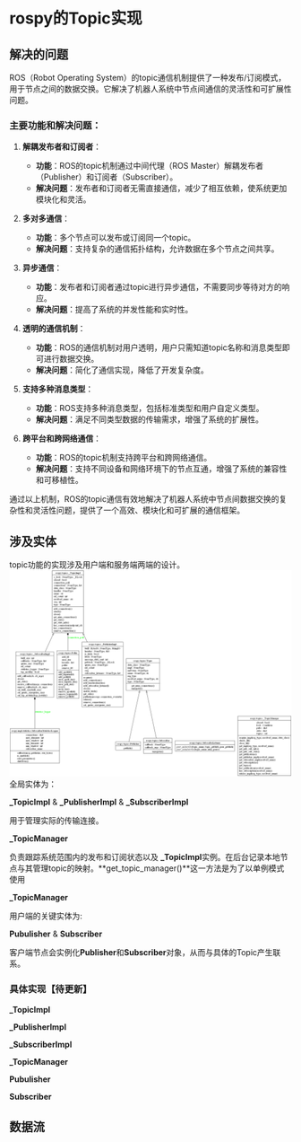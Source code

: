 # rospy的Topic实现
## 解决的问题
ROS（Robot Operating System）的topic通信机制提供了一种发布/订阅模式，用于节点之间的数据交换。它解决了机器人系统中节点间通信的灵活性和可扩展性问题。

### 主要功能和解决问题：

1. **解耦发布者和订阅者**：
   - **功能**：ROS的topic机制通过中间代理（ROS Master）解耦发布者（Publisher）和订阅者（Subscriber）。
   - **解决问题**：发布者和订阅者无需直接通信，减少了相互依赖，使系统更加模块化和灵活。

2. **多对多通信**：
   - **功能**：多个节点可以发布或订阅同一个topic。
   - **解决问题**：支持复杂的通信拓扑结构，允许数据在多个节点之间共享。

3. **异步通信**：
   - **功能**：发布者和订阅者通过topic进行异步通信，不需要同步等待对方的响应。
   - **解决问题**：提高了系统的并发性能和实时性。

4. **透明的通信机制**：
   - **功能**：ROS的通信机制对用户透明，用户只需知道topic名称和消息类型即可进行数据交换。
   - **解决问题**：简化了通信实现，降低了开发复杂度。

5. **支持多种消息类型**：
   - **功能**：ROS支持多种消息类型，包括标准类型和用户自定义类型。
   - **解决问题**：满足不同类型数据的传输需求，增强了系统的扩展性。

6. **跨平台和跨网络通信**：
   - **功能**：ROS的topic机制支持跨平台和跨网络通信。
   - **解决问题**：支持不同设备和网络环境下的节点互通，增强了系统的兼容性和可移植性。

通过以上机制，ROS的topic通信有效地解决了机器人系统中节点间数据交换的复杂性和灵活性问题，提供了一个高效、模块化和可扩展的通信框架。

## 涉及实体
topic功能的实现涉及用户端和服务端两端的设计。
![rospy_topics.png](./figure/rospy_topics.png)
全局实体为：

**_TopicImpl** & **_PublisherImpl** & **_SubscriberImpl**

用于管理实际的传输连接。

**_TopicManager**

负责跟踪系统范围内的发布和订阅状态以及 **_TopicImpl**实例。在后台记录本地节点与其管理topic的映射。**get_topic_manager()**这一方法是为了以单例模式使用

**_TopicManager**

用户端的关键实体为:

**Pubulisher** & **Subscriber**

客户端节点会实例化**Publisher**和**Subscriber**对象，从而与具体的Topic产生联系。

### 具体实现【待更新】

**_TopicImpl**

**_PublisherImpl**

**_SubscriberImpl**

**_TopicManager**

**Pubulisher**

**Subscriber**


## 数据流
